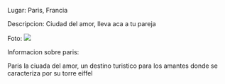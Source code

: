 Lugar:
 Paris, Francia

Descripcion: 
Ciudad del amor, lleva aca a tu pareja 

Foto:
![](https://www.google.com/imgres?q=paris&imgurl=https%3A%2F%2Fa.storyblok.com%2Ff%2F239725%2F4096x2731%2Fc3337fde3a%2F01_fr_par_hero_eiffeltower.png%2Fm%2F3840x2560&imgrefurl=https%3A%2F%2Fwww.ef.com%2Fwwes%2Faya%2Fdestinations%2Ffrance%2Fparis%2F&docid=cZ2XK8PeCxQvfM&tbnid=p7jtY03zTsNI6M&vet=12ahUKEwj5lZ3s596LAxWRTDABHSBtGaAQM3oECEYQAA..i&w=3840&h=2560&hcb=2&ved=2ahUKEwj5lZ3s596LAxWRTDABHSBtGaAQM3oECEYQAA)

Informacion sobre paris:

Paris la ciuada del amor, un destino turistico para los amantes donde se caracteriza por su torre eiffel

